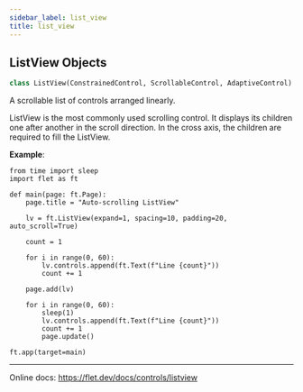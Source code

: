 ```yaml
---
sidebar_label: list_view
title: list_view
---
```


## ListView Objects

```python
class ListView(ConstrainedControl, ScrollableControl, AdaptiveControl)
```

A scrollable list of controls arranged linearly.

ListView is the most commonly used scrolling control. It displays its children one after another in the scroll direction. In the cross axis, the children are required to fill the ListView.

**Example**:

  
```
from time import sleep
import flet as ft

def main(page: ft.Page):
    page.title = "Auto-scrolling ListView"

    lv = ft.ListView(expand=1, spacing=10, padding=20, auto_scroll=True)

    count = 1

    for i in range(0, 60):
        lv.controls.append(ft.Text(f"Line {count}"))
        count += 1

    page.add(lv)

    for i in range(0, 60):
        sleep(1)
        lv.controls.append(ft.Text(f"Line {count}"))
        count += 1
        page.update()

ft.app(target=main)
```
  
  -----
  
  Online docs: https://flet.dev/docs/controls/listview

